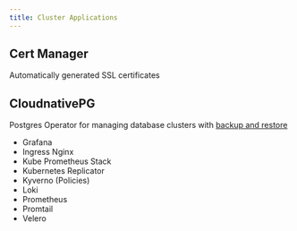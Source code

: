 ```yaml
---
title: Cluster Applications
---
```


## Cert Manager
Automatically generated SSL certificates


## CloudnativePG
Postgres Operator for managing database clusters with [backup and restore](/docs/operations/backup-and-restore)


- Grafana
- Ingress Nginx
- Kube Prometheus Stack
- Kubernetes Replicator
- Kyverno (Policies)
- Loki
- Prometheus
- Promtail
- Velero

